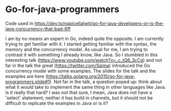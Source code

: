 # Go-for-java-programmers 
Code used in https://dev.to/napicellatwit/go-for-java-developers-or-is-the-java-concurrency-that-bad-6ff

I am by no means an expert in Go, indeed quite the opposite. I am currently trying to get familiar with it.
I started getting familiar with the syntax, the memory and the concurrency model. As usual for me, I am trying to contrast it with something I already know, like Java.
So I stumbled in this interesting talk (https://www.youtube.com/watch?v=_c_tQ6_3cCg) and not far in the talk the great (https://twitter.com/Sajma) introduced the Go concurrency model with some examples. 
The slides for the talk and the examples are here (https://talks.golang.org/2015/go-for-java-programmers.slide#1). Not far in the talk, a question poped up: think about what it would take to implement the same thing in other languages like Java.
Is it really that hard? I was not that sure, I mean, Java does not have a 'select' statement, neither it has build in channels, but it should not be difficult to replicate the examples in Java or is it?
